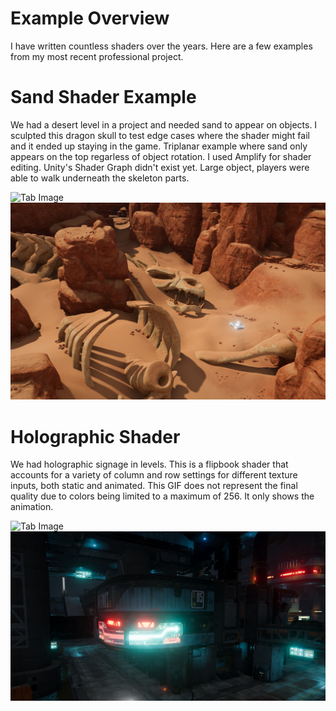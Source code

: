 # Example Overview
I have written countless shaders over the years. Here are a few examples from my most recent professional project.

# Sand Shader Example
We had a desert level in a project and needed sand to appear on objects. I sculpted this dragon skull to test edge cases where the shader might fail and it ended up staying in the game. Triplanar example where sand only appears on the top regarless of object rotation. I used Amplify for shader editing. Unity's Shader Graph didn't exist yet. Large object, players were able to walk underneath the skeleton parts.

![Tab Image](./IMGs/SandShader.gif) 
![Tab Image](./IMGs/SandShaderScene.png) 

# Holographic Shader
We had holographic signage in levels. This is a flipbook shader that accounts for a variety of column and row settings for different texture inputs, both static and animated. This GIF does not represent the final quality due to colors being limited to a maximum of 256. It only shows the animation.

![Tab Image](./IMGs/HoloShader.gif) 
![Tab Image](./IMGs/HoloShaderScene.png) 
